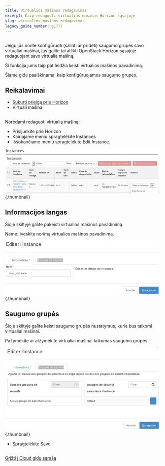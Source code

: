 ```yaml
---
title: Virtualios mašinos redagavimas
excerpt: Kaip redaguoti virtualias mašinas Horizon sąsajoje
slug: virtualios_masinos_redagavimas
legacy_guide_number: g1777
---
```



## 
Jeigu jūs norite konfigūruoti (šalinti ar pridėti) saugumo grupes savo virtualiai mašinai, jūs galite tai atlikti OpenStack Horizon sąsajoje redaguojant savo virtualią mašiną. 

Ši funkcija jums taip pat leidžia keisti virtualios mašinos pavadinimą.

Šiame gide paaiškinama, kaip konfigūruojamos saugumo grupės.


## Reikalavimai

- [Sukurti prieigą prie Horizon]({legacy}1773)
- Virtuali mašina




## 
Norėdami redaguoti virtualią mašiną:


- Prisijunkite prie Horizon
- Kairiajame meniu spragtelėkite Instances
- Iššokančiame meniu spragtelėkite Edit Instance.



![](images/img_2647.jpg){.thumbnail}

## Informacijos langas
Šioje skiltyje galite pakeisti virtualios mašinos pavadinimą.

Name: Įveskite norimą virtualios mašinos pavadinimą.

![](images/img_2649.jpg){.thumbnail}

## Saugumo grupės
Šioje skiltyje galite keisti saugumo grupės nustatymus, kurie bus taikomi virtualiai mašinai.

Pažymėkite ar atžymėkite virtualiai mašinai taikomas saugumo grupes.

![](images/img_2648.jpg){.thumbnail}

- Spragtelėkite Save




## 
[Grįžti į Cloud gidų sąrašą]({legacy}1785)

